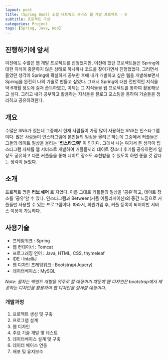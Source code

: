 ```yaml
---
layout: post
title: (Spring Boot) 소셜 네트워크 서비스 웹 개발 프로젝트 - 0
subtitle: 프로젝트 구상
categories: Project
tags: [Spring, Java, Web]
---
```

## 진행하기에 앞서

이전에도 수많은 웹 개발 프로젝트를 진행했지만, 이전에 했던 프로젝트들은 Spring에 대한 지식이 충분하지 않은 상태로 하나하나 코드를 찾아가면서 진행했었다. 그러면서 들었던 생각이 Spring에 확실하게 공부한 후에 내가 개발하고 싶은 웹을 개발해보면서 Spring을 완전히 나의 기술로 만들고 싶었다. 그래서 Spring에 대한 전반적인 지식을 약 6개월 정도에 걸쳐 습득하였고, 이제는 그 지식들을 웹 프로젝트를 통하여 활용해보고 싶다. 그리고 내가 공부하고 활용하는 지식들을 블로그 포스팅을 통하여 기술들을 정리하고 공유하려한다.

## 개요

수많은 SNS가 있는데 그중에서 현재 사람들이 가장 많이 사용하는 SNS는 인스타그램이다. 많은 사람들이 인스타그램에 본인들의 일상을 올리곤 하는데 그중에서 커플들은 그들의 데이트 일상을 올리는 **'럽스타그램'** 이 인기다. 그래서 나는 여기서 든 생각이 럽스타그램 자체를 웹 서비스로 개발하여 커플들끼리 데이트 장소나 후기를 공유하면서 일상도 공유하고 다른 커플들을 통해 데이트 장소도 추천받을 수 있도록 하면 좋을 것 같다는 생각이 들었다.


## 소개

프로젝트 명은 **러브 쉐어** 로 지었다. 이름 그대로 커플들의 일상을 '공유'하고, 데이트 장소를 '공유'할 수 있다. 인스타그램과 Between(커플 어플리케이션)의 중간 느낌으로 커플들만 사용할 수 있는 프로그램이다. 따라서, 회원가입 후, 커플 등록이 되어야만 서비스 이용이 가능하다. 

## 사용기술
 
* 프레임워크 : Spring
* 웹 컨테이너 : Tomcat 
* 프로그래밍 언어 : Java, HTML, CSS, thymeleaf
* IDE : IntelliJ
* 웹 디자인 프레임워크 : Bootstrap(Jquery)
* 데이터베이스 : MySQL

*Note: 필자는 백엔드 개발을 위주로 할 예정이기 때문에 웹 디자인은 bootstrap에서 제공하는 디자인을 활용하여 웹 디자인을 설계할 예정이다.*

### 개발과정

1. 프로젝트 생성 및 구축
2. 프로그램 설계
3. 웹 디자인
4. 주요 기술 개발 및 테스트
5. 데이터베이스 설계 및 구축
6. 데이터 베이스 연동
7. 배포 및 유지보수

  [1]: https://daringfireball.net/projects/markdown/
  [2]: https://www.fileformat.info/info/unicode/char/2163/index.htm
  [3]: https://www.markitdown.net/
  [4]: https://daringfireball.net/projects/markdown/basics
  [5]: https://daringfireball.net/projects/markdown/syntax
